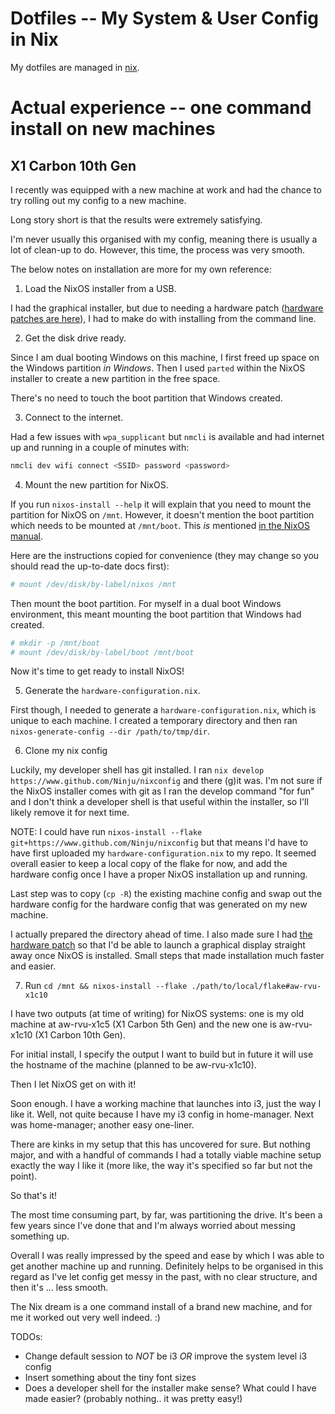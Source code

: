 # Dotfiles -- My System & User Config in Nix

My dotfiles are managed in [nix](https://nixos.org/).

# Actual experience -- one command install on new machines

## X1 Carbon 10th Gen

I recently was equipped with a new machine at work and had the chance to try rolling out my config to a new machine.

Long story short is that the results were extremely satisfying.

I'm never usually this organised with my config, meaning there is usually a lot of clean-up to do. However, this time, the process was very smooth.

The below notes on installation are more for my own reference:

1. Load the NixOS installer from a USB. 

I had the graphical installer, but due to needing a hardware patch ([hardware patches are here](https://github.com/nixos/nixos-hardware)), I had to make do with installing from the command line.

2. Get the disk drive ready.

Since I am dual booting Windows on this machine, I first freed up space on the Windows partition _in Windows_. Then I used `parted` within the NixOS installer to create a new partition in the free space.

There's no need to touch the boot partition that Windows created. 

3. Connect to the internet.

Had a few issues with `wpa_supplicant` but `nmcli` is available and had internet up and running in a couple of minutes with:

``` sh
nmcli dev wifi connect <SSID> password <password>
```

4. Mount the new partition for NixOS.

If you run `nixos-install --help` it will explain that you need to mount the partition for NixOS on `/mnt`. However, it doesn't mention the boot partition which needs to be mounted at `/mnt/boot`. This _is_ mentioned [in the NixOS manual](https://nixos.org/manual/nixos/stable/#sec-installation-manual-installing).

Here are the instructions copied for convenience (they may change so you should read the up-to-date docs first):

``` sh
# mount /dev/disk/by-label/nixos /mnt
```

Then mount the boot partition. For myself in a dual boot Windows environment, this meant mounting the boot partition that Windows had created.

``` sh
# mkdir -p /mnt/boot
# mount /dev/disk/by-label/boot /mnt/boot
```

Now it's time to get ready to install NixOS! 

5. Generate the `hardware-configuration.nix`.

First though, I needed to generate a `hardware-configuration.nix`, which is unique to each machine. I created a temporary directory and then ran `nixos-generate-config --dir /path/to/tmp/dir`.

6. Clone my nix config

Luckily, my developer shell has git installed. I ran `nix develop https://www.github.com/Ninju/nixconfig` and there (g)it was. I'm not sure if the NixOS installer comes with git as I ran the develop command "for fun" and I don't think a developer shell is that useful within the installer, so I'll likely remove it for next time.

NOTE: I could have run `nixos-install --flake git+https://www.github.com/Ninju/nixconfig` but that means I'd have to have first uploaded my `hardware-configuration.nix` to my repo. It seemed overall easier to keep a local copy of the flake for now, and add the hardware config once I have a proper NixOS installation up and running.

Last step was to copy (`cp -R`) the existing machine config and swap out the hardware config for the hardware config that was generated on my new machine. 

I actually prepared the directory ahead of time. I also made sure I had [the hardware patch](https://github.com/NixOS/nixos-hardware/tree/master/lenovo/thinkpad/x1/10th-gen) so that I'd be able to launch a graphical display straight away once NixOS is installed. Small steps that made installation much faster and easier.

7. Run `cd /mnt && nixos-install --flake ./path/to/local/flake#aw-rvu-x1c10`

I have two outputs (at time of writing) for NixOS systems: one is my old machine at aw-rvu-x1c5 (X1 Carbon 5th Gen) and the new one is aw-rvu-x1c10 (X1 Carbon 10th Gen). 

For initial install, I specify the output I want to build but in future it will use the hostname of the machine (planned to be aw-rvu-x1c10).

Then I let NixOS get on with it!

Soon enough. I have a working machine that launches into i3, just the way I like it. Well, not quite because I have my i3 config in home-manager. Next was home-manager; another easy one-liner.

There are kinks in my setup that this has uncovered for sure. But nothing major, and with a handful of commands I had a totally viable machine setup exactly the way I like it (more like, the way it's specified so far but not the point).

So that's it!

The most time consuming part, by far, was partitioning the drive. It's been a few years since I've done that and I'm always worried about messing something up.

Overall I was really impressed by the speed and ease by which I was able to get another machine up and running. Definitely helps to be organised in this regard as I've let config get messy in the past, with no clear structure, and then it's ... less smooth.

The Nix dream is a one command install of a brand new machine, and for me it worked out very well indeed. :)

TODOs:
* Change default session to _NOT_ be i3 _OR_ improve the system level i3 config
* Insert something about the tiny font sizes
* Does a developer shell for the installer make sense? What could I have made easier? (probably nothing.. it was pretty easy!)
